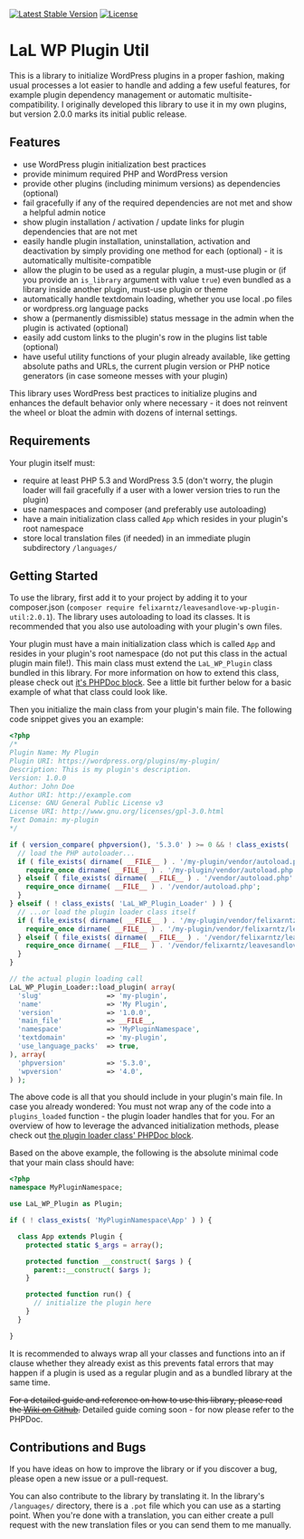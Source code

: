 [![Latest Stable Version](https://poser.pugx.org/felixarntz/leavesandlove-wp-plugin-util/version)](https://packagist.org/packages/felixarntz/leavesandlove-wp-plugin-util)
[![License](https://poser.pugx.org/felixarntz/leavesandlove-wp-plugin-util/license)](https://packagist.org/packages/felixarntz/leavesandlove-wp-plugin-util)

LaL WP Plugin Util
==================

This is a library to initialize WordPress plugins in a proper fashion, making usual processes a lot easier to handle and adding a few useful features, for example plugin dependency management or automatic multisite-compatibility. I originally developed this library to use it in my own plugins, but version 2.0.0 marks its initial public release.

Features
--------

* use WordPress plugin initialization best practices
* provide minimum required PHP and WordPress version
* provide other plugins (including minimum versions) as dependencies (optional)
* fail gracefully if any of the required dependencies are not met and show a helpful admin notice
* show plugin installation / activation / update links for plugin dependencies that are not met
* easily handle plugin installation, uninstallation, activation and deactivation by simply providing one method for each (optional) - it is automatically multisite-compatible
* allow the plugin to be used as a regular plugin, a must-use plugin or (if you provide an `is_library` argument with value `true`) even bundled as a library inside another plugin, must-use plugin or theme
* automatically handle textdomain loading, whether you use local .po files or wordpress.org language packs
* show a (permanently dismissible) status message in the admin when the plugin is activated (optional)
* easily add custom links to the plugin's row in the plugins list table (optional)
* have useful utility functions of your plugin already available, like getting absolute paths and URLs, the current plugin version or PHP notice generators (in case someone messes with your plugin)

This library uses WordPress best practices to initialize plugins and enhances the default behavior only where necessary - it does not reinvent the wheel or bloat the admin with dozens of internal settings.

Requirements
------------

Your plugin itself must:

* require at least PHP 5.3 and WordPress 3.5 (don't worry, the plugin loader will fail gracefully if a user with a lower version tries to run the plugin)
* use namespaces and composer (and preferably use autoloading)
* have a main initialization class called `App` which resides in your plugin's root namespace
* store local translation files (if needed) in an immediate plugin subdirectory `/languages/`

Getting Started
---------------

To use the library, first add it to your project by adding it to your composer.json (`composer require felixarntz/leavesandlove-wp-plugin-util:2.0.1`). The library uses autoloading to load its classes. It is recommended that you also use autoloading with your plugin's own files.

Your plugin must have a main initialization class which is called `App` and resides in your plugin's root namespace (do not put this class in the actual plugin main file!). This main class must extend the `LaL_WP_Plugin` class bundled in this library. For more information on how to extend this class, please check out [it's PHPDoc block](https://github.com/felixarntz/leavesandlove-wp-plugin-util/blob/master/leavesandlove-wp-plugin.php#L13). See a little bit further below for a basic example of what that class could look like.

Then you initialize the main class from your plugin's main file. The following code snippet gives you an example:

```php
<?php
/*
Plugin Name: My Plugin
Plugin URI: https://wordpress.org/plugins/my-plugin/
Description: This is my plugin's description.
Version: 1.0.0
Author: John Doe
Author URI: http://example.com
License: GNU General Public License v3
License URI: http://www.gnu.org/licenses/gpl-3.0.html
Text Domain: my-plugin
*/

if ( version_compare( phpversion(), '5.3.0' ) >= 0 && ! class_exists( 'MyPluginNamespace\App' ) ) {
  // load the PHP autoloader...
  if ( file_exists( dirname( __FILE__ ) . '/my-plugin/vendor/autoload.php' ) ) {
    require_once dirname( __FILE__ ) . '/my-plugin/vendor/autoload.php';
  } elseif ( file_exists( dirname( __FILE__ ) . '/vendor/autoload.php' ) ) {
    require_once dirname( __FILE__ ) . '/vendor/autoload.php';
  }
} elseif ( ! class_exists( 'LaL_WP_Plugin_Loader' ) ) {
  // ...or load the plugin loader class itself
  if ( file_exists( dirname( __FILE__ ) . '/my-plugin/vendor/felixarntz/leavesandlove-wp-plugin-util/leavesandlove-wp-plugin-loader.php' ) ) {
    require_once dirname( __FILE__ ) . '/my-plugin/vendor/felixarntz/leavesandlove-wp-plugin-util/leavesandlove-wp-plugin-loader.php';
  } elseif ( file_exists( dirname( __FILE__ ) . '/vendor/felixarntz/leavesandlove-wp-plugin-util/leavesandlove-wp-plugin-loader.php' ) ) {
    require_once dirname( __FILE__ ) . '/vendor/felixarntz/leavesandlove-wp-plugin-util/leavesandlove-wp-plugin-loader.php';
  }
}

// the actual plugin loading call
LaL_WP_Plugin_Loader::load_plugin( array(
  'slug'                => 'my-plugin',
  'name'                => 'My Plugin',
  'version'             => '1.0.0',
  'main_file'           => __FILE__,
  'namespace'           => 'MyPluginNamespace',
  'textdomain'          => 'my-plugin',
  'use_language_packs'  => true,
), array(
  'phpversion'          => '5.3.0',
  'wpversion'           => '4.0',
) );
```

The above code is all that you should include in your plugin's main file. In case you already wondered: You must not wrap any of the code into a `plugins_loaded` function - the plugin loader handles that for you. For an overview of how to leverage the advanced initialization methods, please check out [the plugin loader class' PHPDoc block](https://github.com/felixarntz/leavesandlove-wp-plugin-util/blob/master/leavesandlove-wp-plugin-loader.php#L82).

Based on the above example, the following is the absolute minimal code that your main class should have:

```php
<?php
namespace MyPluginNamespace;

use LaL_WP_Plugin as Plugin;

if ( ! class_exists( 'MyPluginNamespace\App' ) ) {

  class App extends Plugin {
    protected static $_args = array();

    protected function __construct( $args ) {
      parent::__construct( $args );
    }

    protected function run() {
      // initialize the plugin here
    }
  }

}
```

It is recommended to always wrap all your classes and functions into an if clause whether they already exist as this prevents fatal errors that may happen if a plugin is used as a regular plugin and as a bundled library at the same time.

~~For a detailed guide and reference on how to use this library, please read the [Wiki on Github](https://github.com/felixarntz/leavesandlove-wp-plugin-util/wiki).~~ Detailed guide coming soon - for now please refer to the PHPDoc.

Contributions and Bugs
----------------------

If you have ideas on how to improve the library or if you discover a bug, please open a new issue or a pull-request.

You can also contribute to the library by translating it. In the library's `/languages/` directory, there is a `.pot` file which you can use as a starting point. When you're done with a translation, you can either create a pull request with the new translation files or you can send them to me manually.
